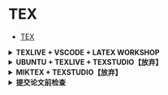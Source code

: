 # TEX

- [TEX](#tex)

<details>
<summary><b>TEXLIVE + VSCODE + LATEX WORKSHOP</b></summary>

[[基础模板]](https://gist.github.com/RyanXingQL/f1e0802bc7427b5d444261160a44e126)

[[LATEX WORKSHOP指南]](https://zhuanlan.zhihu.com/p/106167792)

包括快捷键和省心选项。

为了删除`.synctex.gz`，我在`latex-workshop.latex.clean.fileTypes`中添加了`*.synctex.gz`。这样，点击按钮就可以一键删除中间文件。

</details>

<details>
<summary><b>UBUNTU + TEXLIVE + TEXSTUDIO【放弃】</b></summary>

安装LATEX：`$ sudo apt install texlive-full`

注意一定是`full`。

安装TEXSTUDIO：`$ sudo apt install texstudio`

Build中选择PDFLATEX，图像可正常显示。

</details>

<details>
<summary><b>MIKTEX + TEXSTUDIO【放弃】</b></summary>

- 按顺序下载和安装。
- 重启。
- TEXSTUDIO里要设置zh_CN语言，将`pdflatex`改为`xzelatex`。

</details>

<details>
<summary><b>提交论文前检查</b></summary>

> 作者和致谢

- 每一段致谢要用单独的一个`\thanks{}`。
- 换行也有空格的作用。所以在最后一个author后，添加一个`%`取缔空格，连接到下一行的`\thanks`。
- 作者单位多多益善，例如高工。否则以后评奖没资格。

> 标题

- 不要用公式和数学符号。
- 换行：`\title{Bare Demo of IEEEtran.cls\\ for IEEE Journals}`
- 大小写：Titles are generally capitalized except for words such as a, an, and, as, at, but, by, for, in, nor, of, on, or, the, to and up, which are usually not capitalized unless they are the first or last word of the title.

> 数字

- 如果要表达1e-3，代码：`1e{-3}`，否则负号和3距离过大。

> 连词

- 可以规定断词：`\hyphenation{op-tical net-works semi-conduc-tor}`
- 如果有不允许打断的空格（nonbreaking spaces），用`~`。如：`\author{Michael~Shell,~\IEEEmembership{Member,~IEEE,}}`，因为职称和人名都不可打断。

> 图表

- 期刊通常不用`[h]`
- IEEE通常不会在第一页或第一个column放floats。
- `\includegraphics`、`\caption`、`\label`要按顺序：

```tex
\begin{figure}[!t]
\centering
\includegraphics[width=2.5in]{myfigure}
\caption{Network.}
\label{fig_net}
\end{figure}
```

> 引用

最好用CROSSREF的BIBTEX信息。

TPAMI规定不使用CITE包。

> 全文

最好不要用`space`，否则可能被拒，特别是会议。

